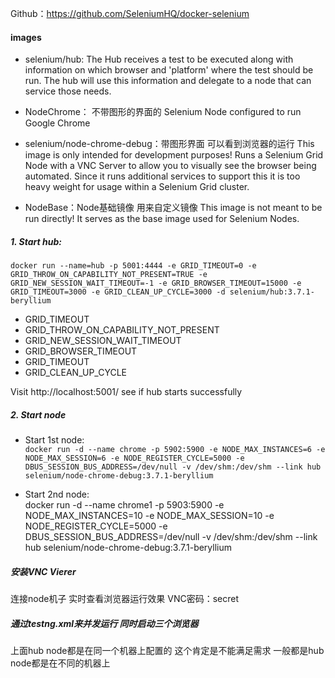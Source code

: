 
Github：https://github.com/SeleniumHQ/docker-selenium

#### images
- selenium/hub: The Hub receives a test to be executed along with information on which browser and 'platform' where the test should be run. The hub will use this information and delegate to a node that can service those needs.

- NodeChrome： 不带图形的界面的 Selenium Node configured to run Google Chrome

- selenium/node-chrome-debug：带图形界面 可以看到浏览器的运行 This image is only intended for development purposes! Runs a Selenium Grid Node with a VNC Server to allow you to visually see the browser being automated. Since it runs additional services to support this it is too heavy weight for usage within a Selenium Grid cluster.

- NodeBase：Node基础镜像 用来自定义镜像 This image is not meant to be run directly! It serves as the base image used for Selenium Nodes.

##### 1. Start hub:
`docker run --name=hub -p 5001:4444 -e GRID_TIMEOUT=0 -e GRID_THROW_ON_CAPABILITY_NOT_PRESENT=TRUE -e GRID_NEW_SESSION_WAIT_TIMEOUT=-1 -e GRID_BROWSER_TIMEOUT=15000 -e GRID_TIMEOUT=3000 -e GRID_CLEAN_UP_CYCLE=3000 -d selenium/hub:3.7.1-beryllium`

- GRID_TIMEOUT
- GRID_THROW_ON_CAPABILITY_NOT_PRESENT
- GRID_NEW_SESSION_WAIT_TIMEOUT
- GRID_BROWSER_TIMEOUT
- GRID_TIMEOUT
- GRID_CLEAN_UP_CYCLE

Visit http://localhost:5001/ see if hub starts successfully

##### 2. Start node
- Start 1st node:  
`docker run -d --name chrome -p 5902:5900 -e NODE_MAX_INSTANCES=6 -e NODE_MAX_SESSION=6 -e NODE_REGISTER_CYCLE=5000 -e DBUS_SESSION_BUS_ADDRESS=/dev/null -v /dev/shm:/dev/shm --link hub selenium/node-chrome-debug:3.7.1-beryllium`

- Start 2nd node:  
docker run -d --name chrome1 -p 5903:5900 -e NODE_MAX_INSTANCES=10 -e NODE_MAX_SESSION=10 -e NODE_REGISTER_CYCLE=5000 -e DBUS_SESSION_BUS_ADDRESS=/dev/null -v /dev/shm:/dev/shm --link hub selenium/node-chrome-debug:3.7.1-beryllium

##### 安装VNC Vierer 
连接node机子 实时查看浏览器运行效果 VNC密码：secret


##### 通过testng.xml来并发运行 同时启动三个浏览器


上面hub node都是在同一个机器上配置的 这个肯定是不能满足需求  一般都是hub node都是在不同的机器上